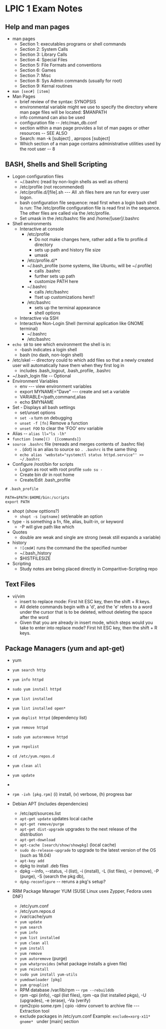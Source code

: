# LPIC 1 Exam Notes

## Help and man pages
* man pages
  * Section 1: executables programs or shell commands
  * Section 2: System Calls
  * Section 3: Library Calls
  * Section 4: Special Files
  * Section 5: File Formats and conventions
  * Section 6: Games
  * Section 7: Misc
  * Section 8: Sys Admin commands (usually for root)
  * Section 9: Kernal routines
* `man [sec#] [item]`
* Man Pages
  * brief review of the syntax:  SYNOPSIS
  * environmental variable might we use to specify the directory where man page files will be located:  $MANPATH
  * info command can also be used
  * configuration file  --  /etc/man_db.conf
  * section within a man page provides a list of man pages or other resources  --  SEE ALSO
  * Search:  man -k [subject] , apropos [subject]
  * Which section of a man page contains administrative utilities used by the root user  --  8

## BASH, Shells and Shell Scripting
* Logon configuration files
  * ~/.bashrc (read by non-login shells as well as others)
  * /etc/profile (not recommended)
  * /etc/profile.d/[file].sh  ---  All .sh files here are run for every user logon.
  * bash configuration file sequence: read first when a login bash shell is run:  The /etc/profile configuration file is read first in the sequence. The other files are called via the /etc/profile. 
  * Set umask in the /etc/bashrc file and /home/[user]/.bashrc
* Shell environments
  * Interactive at console
    * /etc/profile
      * Do not make changes here, rather add a file to profile.d directory
      * sets up path and history file size
      * umask
    * /etc/profile.d/*
    * ~/.bash_profile (some systems, like Ubuntu, will be ~/.profile)
      * calls .bashrc
      * further sets up path
      * customize PATH here
    * ~/.bashrc
      * calls /etc/bashrc
      * !!set up customizations here!!
    * /etc/bashrc
      * sets up the terminal appearance
      * shell options
  * Interactive via SSH
  * Interactive Non-Login Shell (terminal application like GNOME terminal)
    * ~/.bashrc
    * /etc/bashrc
* `echo $0` to see which environment the shell is in:
  * -bash indicates a login shell
  * bash (no dash, non-login shell)
* /etc/skel -- directory could to which add files so that a newly created user will automatically have them when they first log in
  * includes .bash_logout, .bash_profile, .bashrc
* ~/.bash_login file --  Optional
* Environment Variables
  * env  --- view environment variables
  * export MYNAME="Dave"  ---  create and set a variable
  * VARIABLE=/path,command,alias
  * echo $MYNAME
* Set - Displays all bash settings
  * set/unset options
  * `set -x` turn on debugging
  * `unset -f [fn]`  Remove a function
  * `unset FOO` to clear the 'FOO' env variable
* Alias -- `alias ll="ls -lh"`
* `function [name]()  {[commands]}`
* `source .bashrc` file (rereads and merges contents of .bashrc file)
  * . (dot) is an alias to source so `. .bashrc` is the same thing
  * `echo alias 'webstat="systemctl status httpd.service"' >> ~/.bashrc`
* Configure /root/bin for scripts
  * Logon as root with root profile `sudo su -`
  * Create bin dir in root home
  * Create/Edit .bash_profile
```
# .bash_profile

PATH=$PATH:$HOME/bin:/scripts
export PATH
```
* shopt  (show opttions?)
  * `shopt -s [optname]` set/enable an option
* type - is something a fn, file, alias, built-in, or keyword
  * -P will give path like which
* Quotes
  * double are weak and single are strong  (weak still expands a variable)
* history
  * `![cmd#]` runs the command the the specified number
  * ~/.bash_history
  * $HISTFILESIZE
* Scripting
  * Study notes are being placed directly in Comparitive-Scripting repo


## Text Files
* vi/vim 
  * insert to replace mode:  First hit ESC key, then the shift + R keys.
  * All delete commands begin with a 'd', and the 'e' refers to a word under the cursor that is to be deleted, without deleting the space after the word
  * Given that you are already in insert mode, which steps would you take to enter into replace mode? First hit ESC key, then the shift + R keys.

## Package Managers (yum and apt-get)
* yum
* `yum search http`  
* `yum info httpd`  
* `sudo yum install httpd`  
* `yum list installed`  
* `yum list installed open*`  
* `yum deplist httpd` (dependency list)  
* `yum remove httpd`  
* `sudo yum autoremove httpd`  
* `yum repolist`  
* `cd /etc/yum.repos.d`  
* `yum clean all`  
* `yum update`  
* 
* `rpm -ivh [pkg.rpm]`  (i) install, (v) verbose, (h) progress bar

* Debian APT (includes dependencies)
  * /etc/apt/sources.list
  * `apt-get update` updates local cache
  * `apt-get remove/purge`
  * `apt-get dist-upgrade` upgrades to the next release of the distribution
  * `apt-get-download`
  * `apt-cache [search/show/showpkg]`  (local cache)
  * `sudo do-release-upgrade` to upgrade to the latest version of the OS (such as 18.04)
  * `apt-key add`
  * dpkg to install .deb files
  * dpkg --info, --status, -l (list), -i (install), -L (list files), -r (remove), -P (purge), -S (search the pkg db), 
  * `dpkg-reconfigure`  --  reruns a pkg's setup?
* RRM Package Manager YUM  (SUSE Linux uses Zypper, Fedora uses DNF)
  * /etc/yum.conf
  * /etc/yum.repos.d
  * /var/cache/yum
  * `yum update`
  * `yum search`
  * `yum info`
  * `yum list installed`
  * `yum clean all`
  * `yum install`
  * `yum remove`
  * `yum autoremove`  (purge)
  * `yum whatprovides`  (what package installs a given file)
  * `yum reinstall`
  * `sudo yum install yum-utils`
  * `yumdownloader [pkg]`
  * `yum grouplist`
  * RPM database /var/lib/rpm --  `rpm --rebuilddb`
  * rpm -qpi (info), -qpl (list files), rpm -qa (list installed pkgs), -U (upgrades), -e (erase), -Va (verify)
  * rpm2cpio some.rpm | cpio -idmv convert to archive file  ---  Extraction tool
  * exclude packages in /etc/yum.conf  Example: `exclude=xorg-x11* gnome* `  under [main] section